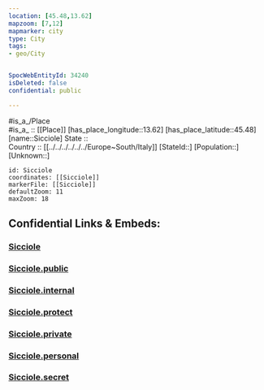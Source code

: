 ```yaml
---
location: [45.48,13.62] 
mapzoom: [7,12] 
mapmarker: city 
type: City
tags:
- geo/City


SpocWebEntityId: 34240
isDeleted: false
confidential: public

---
```

#is_a_/Place  
#is_a_ :: [[Place]] 
[has_place_longitude::13.62] 
[has_place_latitude::45.48] 
[name::Sicciole] 
State ::  
Country :: [[../../../../../../Europe~South/Italy]] 
[StateId::] 
[Population::] 
[Unknown::] 


```leaflet
id: Sicciole
coordinates: [[Sicciole]] 
markerFile: [[Sicciole]] 
defaultZoom: 11 
maxZoom: 18
```


## Confidential Links & Embeds: 

### [Sicciole](/_Standards/Earth/Continent/Europe/Europe~Central/Slovenia/Regions~Slovenia/Obalno-kraška/counties~Obalno-kraška/Piran/City/Sicciole.md) 

### [Sicciole.public](/_public/Earth/Continent/Europe/Europe~Central/Slovenia/Regions~Slovenia/Obalno-kraška/counties~Obalno-kraška/Piran/City/Sicciole.public.md) 

### [Sicciole.internal](/_internal/Earth/Continent/Europe/Europe~Central/Slovenia/Regions~Slovenia/Obalno-kraška/counties~Obalno-kraška/Piran/City/Sicciole.internal.md) 

### [Sicciole.protect](/_protect/Earth/Continent/Europe/Europe~Central/Slovenia/Regions~Slovenia/Obalno-kraška/counties~Obalno-kraška/Piran/City/Sicciole.protect.md) 

### [Sicciole.private](/_private/Earth/Continent/Europe/Europe~Central/Slovenia/Regions~Slovenia/Obalno-kraška/counties~Obalno-kraška/Piran/City/Sicciole.private.md) 

### [Sicciole.personal](/_personal/Earth/Continent/Europe/Europe~Central/Slovenia/Regions~Slovenia/Obalno-kraška/counties~Obalno-kraška/Piran/City/Sicciole.personal.md) 

### [Sicciole.secret](/_secret/Earth/Continent/Europe/Europe~Central/Slovenia/Regions~Slovenia/Obalno-kraška/counties~Obalno-kraška/Piran/City/Sicciole.secret.md)

